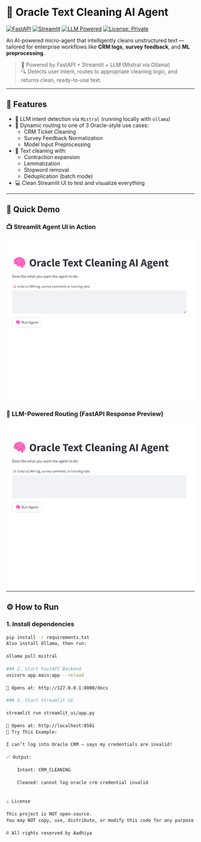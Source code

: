 # 🧠 Oracle Text Cleaning AI Agent

[![FastAPI](https://img.shields.io/badge/API-FastAPI-0ba360?logo=fastapi&logoColor=white)](https://fastapi.tiangolo.com/)
[![Streamlit](https://img.shields.io/badge/UI-Streamlit-ff4b4b?logo=streamlit&logoColor=white)](https://streamlit.io/)
[![LLM Powered](https://img.shields.io/badge/LLM-Mistral_via_Ollama-blueviolet)](https://ollama.com/library/mistral)
[![License: Private](https://img.shields.io/badge/license-All%20Rights%20Reserved-red)](#license)

An AI-powered micro-agent that intelligently cleans unstructured text — tailored for enterprise workflows like **CRM logs**, **survey feedback**, and **ML preprocessing**.

> 📍 Powered by FastAPI + Streamlit + LLM (Mistral via Ollama)  
> 🔍 Detects user intent, routes to appropriate cleaning logic, and returns clean, ready-to-use text.

---

## 🚀 Features

- 🤖 LLM intent detection via `Mistral` (running locally with `ollama`)
- 🔄 Dynamic routing to one of 3 Oracle-style use cases:
  - CRM Ticket Cleaning
  - Survey Feedback Normalization
  - Model Input Preprocessing
- 🧼 Text cleaning with:
  - Contraction expansion
  - Lemmatization
  - Stopword removal
  - Deduplication (batch mode)
- 💻 Clean Streamlit UI to test and visualize everything

---

## 🧠 Quick Demo


### 📺 Streamlit Agent UI in Action

![Streamlit UI Demo](screenshots/Animation.gif)

### 🤖 LLM-Powered Routing (FastAPI Response Preview)

![Route & Clean Demo](screenshots/Animation1.gif)

---

## ⚙️ How to Run

### 1. Install dependencies

```bash
pip install -r requirements.txt
Also install Ollama, then run:

ollama pull mistral

### 2. Start FastAPI Backend
uvicorn app.main:app --reload

📍 Opens at: http://127.0.0.1:8000/docs

### 3. Start Streamlit UI

streamlit run streamlit_ui/app.py

📍 Opens at: http://localhost:8501
💬 Try This Example:

I can’t log into Oracle CRM — says my credentials are invalid!

✅ Output:

    Intent: CRM_CLEANING

    Cleaned: cannot log oracle crm credential invalid


⚠️ License

This project is NOT open-source.
You may NOT copy, use, distribute, or modify this code for any purpose — personal or commercial — without express written permission from the creator.

© All rights reserved by Aadhiya
